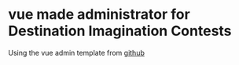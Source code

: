 # vue made administrator for Destination Imagination Contests

Using the vue admin template from [github](https://github.com/vue-admin/vue-admin)
